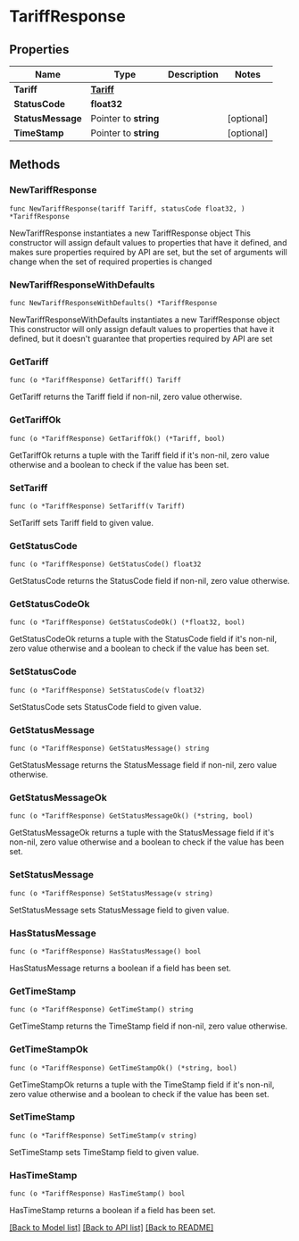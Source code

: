 # TariffResponse

## Properties

Name | Type | Description | Notes
------------ | ------------- | ------------- | -------------
**Tariff** | [**Tariff**](Tariff.md) |  | 
**StatusCode** | **float32** |  | 
**StatusMessage** | Pointer to **string** |  | [optional] 
**TimeStamp** | Pointer to **string** |  | [optional] 

## Methods

### NewTariffResponse

`func NewTariffResponse(tariff Tariff, statusCode float32, ) *TariffResponse`

NewTariffResponse instantiates a new TariffResponse object
This constructor will assign default values to properties that have it defined,
and makes sure properties required by API are set, but the set of arguments
will change when the set of required properties is changed

### NewTariffResponseWithDefaults

`func NewTariffResponseWithDefaults() *TariffResponse`

NewTariffResponseWithDefaults instantiates a new TariffResponse object
This constructor will only assign default values to properties that have it defined,
but it doesn't guarantee that properties required by API are set

### GetTariff

`func (o *TariffResponse) GetTariff() Tariff`

GetTariff returns the Tariff field if non-nil, zero value otherwise.

### GetTariffOk

`func (o *TariffResponse) GetTariffOk() (*Tariff, bool)`

GetTariffOk returns a tuple with the Tariff field if it's non-nil, zero value otherwise
and a boolean to check if the value has been set.

### SetTariff

`func (o *TariffResponse) SetTariff(v Tariff)`

SetTariff sets Tariff field to given value.


### GetStatusCode

`func (o *TariffResponse) GetStatusCode() float32`

GetStatusCode returns the StatusCode field if non-nil, zero value otherwise.

### GetStatusCodeOk

`func (o *TariffResponse) GetStatusCodeOk() (*float32, bool)`

GetStatusCodeOk returns a tuple with the StatusCode field if it's non-nil, zero value otherwise
and a boolean to check if the value has been set.

### SetStatusCode

`func (o *TariffResponse) SetStatusCode(v float32)`

SetStatusCode sets StatusCode field to given value.


### GetStatusMessage

`func (o *TariffResponse) GetStatusMessage() string`

GetStatusMessage returns the StatusMessage field if non-nil, zero value otherwise.

### GetStatusMessageOk

`func (o *TariffResponse) GetStatusMessageOk() (*string, bool)`

GetStatusMessageOk returns a tuple with the StatusMessage field if it's non-nil, zero value otherwise
and a boolean to check if the value has been set.

### SetStatusMessage

`func (o *TariffResponse) SetStatusMessage(v string)`

SetStatusMessage sets StatusMessage field to given value.

### HasStatusMessage

`func (o *TariffResponse) HasStatusMessage() bool`

HasStatusMessage returns a boolean if a field has been set.

### GetTimeStamp

`func (o *TariffResponse) GetTimeStamp() string`

GetTimeStamp returns the TimeStamp field if non-nil, zero value otherwise.

### GetTimeStampOk

`func (o *TariffResponse) GetTimeStampOk() (*string, bool)`

GetTimeStampOk returns a tuple with the TimeStamp field if it's non-nil, zero value otherwise
and a boolean to check if the value has been set.

### SetTimeStamp

`func (o *TariffResponse) SetTimeStamp(v string)`

SetTimeStamp sets TimeStamp field to given value.

### HasTimeStamp

`func (o *TariffResponse) HasTimeStamp() bool`

HasTimeStamp returns a boolean if a field has been set.


[[Back to Model list]](../README.md#documentation-for-models) [[Back to API list]](../README.md#documentation-for-api-endpoints) [[Back to README]](../README.md)


